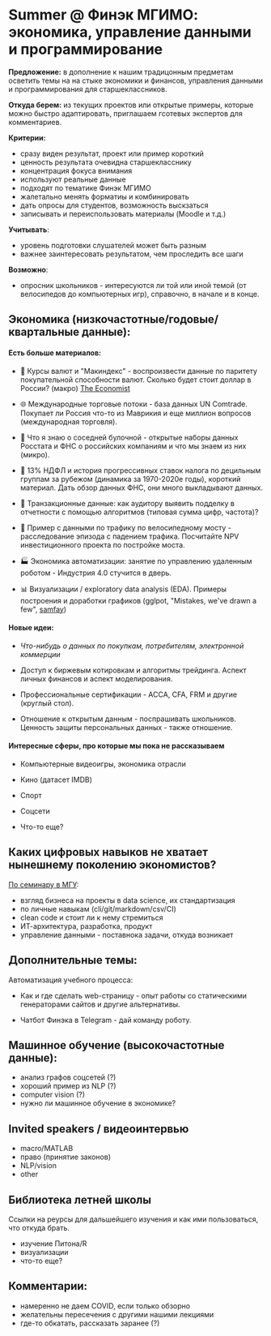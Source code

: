 # Summer @ Финэк МГИМО: экономика, управление данными и программирование

**Предложение:** в дополнение к нашим традицонным предметам осветить темы на 
на стыке экономики и финансов, управления данными и программирования для старшеклассников.

**Откуда берем:** из текущих проектов или открытые примеры, которые можно быстро адаптировать, приглашаем гсотевых экспертов для комментариев.

**Критерии:**

- сразу виден результат, проект или пример короткий
- ценность результата очевидна старшекласснику
- концентрация фокуса внимания
- используют реальные данные
- подходят по тематике Финэк МГИМО
- жалетально менять форматиы и комбинировать
- дать опросы для студентов, возможность выскзаться
- записывать и переиспользовать материалы (Moodle и т.д.)

**Учитывать**:

- уровень подготовки слушателей может быть разным
- важнее заинтересовать результатом, чем проследить все шаги

**Возможно**:

- опросник школьников - интересуются ли той или иной темой (от велосипедов до компьютерных игр), справочно, 
в начале и в конце.


## Экономика (низкочастотные/годовые/квартальные данные):

#### Есть больше материалов:

- :hamburger: Курсы валют и "Макиндекс" - воспроизвести данные по паритету покупательной способности валют. Сколько будет стоит доллар в России? (макро)
  [The Economist](https://github.com/TheEconomist/big-mac-data) 

- :globe_with_meridians: Международные торговые потоки - база данных UN Comtrade. Покупает ли 
  Россия что-то из Маврикия и еще миллион вопросов (международная торговля).

- :cake: Что я знаю о соседней булочной - открытые наборы данных Росстата и ФНС о российских компаниям и что мы знаем из них (микро).

- :sunrise: 13% НДФЛ и история прогрессивных ставок налога по децильным группам за рубежом (динамика за 1970-2020е годы), короткий материал. Дать обзор данных ФНС, они много выкладывают данных.

- :green_book: Транзакционные данные: как аудитору выявить подделку в отчетности с помощью алгоритмов (типовая сумма цифр, частота)?

- :bicyclist: Пример с данными по трафику по велосипедному мосту - расследование эпизода с падением трафика.
  Посчитайте NPV инвестиционного проекта по постройке моста.

- :factory: Экономика автоматизации: занятие по управлению удаленным роботом - Индустрия 4.0 стучится в дверь.

- :bar_chart: Визуализации / exploratory data analysis (EDA). Примеры построения и доработки графиков (gglpot, "Mistakes, we've drawn a few", [samfay](https://twitter.com/kjhealy/status/1268576944016297986))

#### Новые идеи:

- _Что-нибудь о данных по покупкам, потребителям, электронной коммерции_

- Доступ к биржевым котировкам и алгоритмы трейдинга. Аспект личных финансов и аспект моделирования.

- Профессиональные сертификации - ACCA, CFA, FRM и другие (круглый стол).

- Отношение к открытым данным - поспрашивать школьников. Ценность защиты персональных данных - также отношение.


#### Интересные сферы, про которые мы пока не рассказываем

- Компьютерные видеоигры, экономика отрасли

- Кино (датасет IMDB)

- Спорт

- Соцсети 

- Что-то еще?

## Каких цифровых навыков не хватает нынешнему поколению экономистов?

[По семинару в МГУ](https://epogrebnyak.github.io/what-I-missed/):

  - взгляд бизнеса на проекты в data science, их стандартизация
  - по личные навыкам (cli/git/markdown/csv/CI)
  - clean code и стоит ли к нему стремиться
  - ИТ-архитектура, разработка, продукт
  - управление данными - поставнока задачи, откуда возникает

## Дополнительные темы:

Автоматизация учебного процесса:  

- Как и где сделать web-страницу - опыт работы со статическими генераторами сайтов и другие альтернативы.

- Чатбот Финэка в Telegram - дай команду роботу.

## Машинное обучение (высокочастотные данные):

- анализ графов соцсетей (?)
- хороший пример из NLP (?) 
- computer vision (?)
- нужно ли машинное обучение в экономике?

## Invited speakers / видеоинтервью

- macro/MATLAB
- право (принятие законов)
- NLP/vision
- other

## Библиотека летней школы

Cсылки на реурсы для дальшейшего изучения и как ими пользоваться, что откуда брать.

- изучение Питона/R
- визуализации
- что-то еще?

## Комментарии:

- намеренно не даем COVID, если только обзорно
- желательны пересечения с другими нашими лекциями
- где-то обкатать, рассказать заранее (?)


